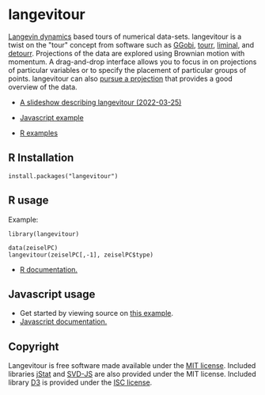 # langevitour

[Langevin dynamics](https://en.wikipedia.org/wiki/Langevin_dynamics) based tours of numerical data-sets. langevitour is a twist on the "tour" concept from software such as [GGobi](http://ggobi.org/), [tourr](http://ggobi.github.io/tourr/), [liminal](https://sa-lee.github.io/liminal/), and [detourr](https://casperhart.github.io/detourr/index.html). Projections of the data are explored using Brownian motion with momentum. A drag-and-drop interface allows you to focus in on projections of particular variables or to specify the placement of particular groups of points. langevitour can also [pursue a projection](https://en.wikipedia.org/wiki/Projection_pursuit) that provides a good overview of the data.

* [A slideshow describing langevitour (2022-03-25)](https://logarithmic.net/langevitour/2022-numbats/)

* [Javascript example](https://pfh.github.io/langevitour/example.html)
* [R examples](https://logarithmic.net/langevitour/articles/examples.html)


## R Installation

```{r}
install.packages("langevitour")
```


## R usage

Example:

```{r}
library(langevitour)

data(zeiselPC)
langevitour(zeiselPC[,-1], zeiselPC$type)
```

* [R documentation.](https://logarithmic.net/langevitour/reference/)


## Javascript usage

* Get started by viewing source on [this example](https://pfh.github.io/langevitour/example.html).
* [Javascript documentation.](https://logarithmic.net/langevitour/jsdoc/Langevitour.html)


## Copyright

Langevitour is free software made available under the [MIT license](https://github.com/pfh/langevitour/blob/main/LICENSE.md). Included libraries [jStat](https://github.com/jstat/jstat) and [SVD-JS](https://github.com/danilosalvati/svd-js) are also provided under the MIT license. Included library [D3](https://github.com/d3/d3) is provided under the [ISC license](https://github.com/d3/d3/blob/main/LICENSE).